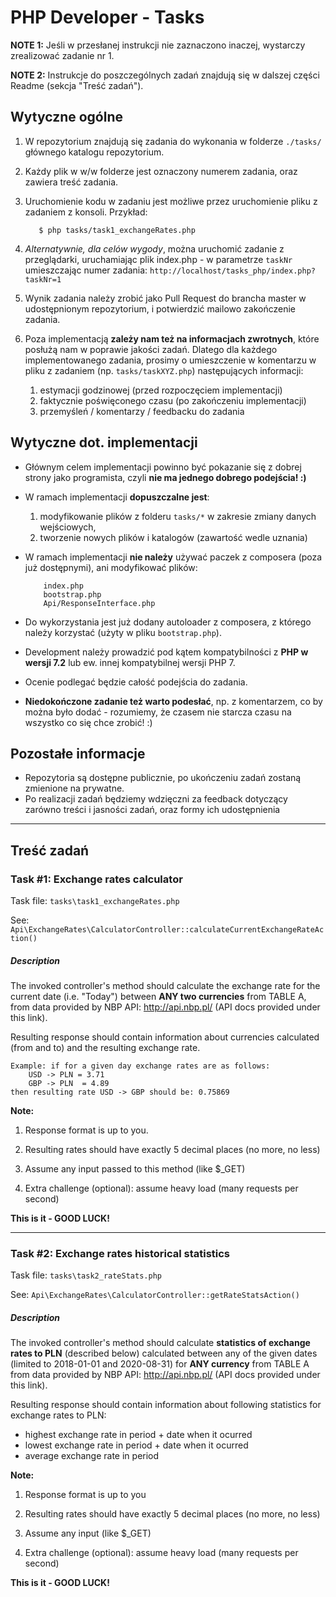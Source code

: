 PHP Developer - Tasks
==========

**NOTE 1:** Jeśli w przesłanej instrukcji nie zaznaczono inaczej, wystarczy zrealizować zadanie nr 1.

**NOTE 2:** Instrukcje do poszczególnych zadań znajdują się w dalszej części Readme (sekcja "Treść zadań").

Wytyczne ogólne
------------

  1. W repozytorium znajdują się zadania do wykonania w folderze `./tasks/` głównego katalogu repozytorium. 
  1. Każdy plik w w/w folderze jest oznaczony numerem zadania, oraz zawiera treść zadania.      
  1. Uruchomienie kodu w zadaniu jest możliwe przez uruchomienie pliku z zadaniem z konsoli. Przykład:
  
            $ php tasks/task1_exchangeRates.php
       
  1. *Alternatywnie, dla celów wygody*, można uruchomić zadanie z przeglądarki, uruchamiając plik index.php - w parametrze `taskNr` umieszczając numer zadania: `http://localhost/tasks_php/index.php?taskNr=1`
            
  1. Wynik zadania należy zrobić jako Pull Request do brancha master w udostępnionym repozytorium, i potwierdzić mailowo zakończenie zadania.
  1. Poza implementacją **zależy nam też na informacjach zwrotnych**, które posłużą nam w poprawie jakości zadań. Dlatego dla każdego implementowanego zadania, prosimy o umieszczenie w komentarzu w pliku z zadaniem (np. `tasks/taskXYZ.php`) następujących informacji:
  
        1. estymacji godzinowej (przed rozpoczęciem implementacji)
        1. faktycznie poświęconego czasu (po zakończeniu implementacji)      
        1. przemyśleń / komentarzy / feedbacku do zadania

Wytyczne dot. implementacji
------------
  * Głównym celem implementacji powinno być pokazanie się z dobrej strony jako programista, czyli **nie ma jednego dobrego podejścia! :)**
  * W ramach implementacji **dopuszczalne jest**:
        
    1. modyfikowanie plików z folderu `tasks/*` w zakresie zmiany danych wejściowych,
    1. tworzenie nowych plików i katalogów (zawartość wedle uznania)
  * W ramach implementacji **nie należy** używać paczek z composera (poza już dostępnymi), ani modyfikować plików:
  
            index.php
            bootstrap.php
            Api/ResponseInterface.php
            
  * Do wykorzystania jest już dodany autoloader z composera, z którego należy korzystać (użyty w pliku `bootstrap.php`).
  * Development należy prowadzić pod kątem kompatybilności z **PHP w wersji 7.2** lub ew. innej kompatybilnej wersji PHP 7.
  * Ocenie podlegać będzie całość podejścia do zadania.
  * **Niedokończone zadanie też warto podesłać**, np. z komentarzem, co by można było dodać - rozumiemy, że czasem nie starcza czasu na wszystko co się chce zrobić! :) 

Pozostałe informacje
------------

  * Repozytoria są dostępne publicznie, po ukończeniu zadań zostaną zmienione na prywatne.
  * Po realizacji zadań będziemy wdzięczni za feedback dotyczący zarówno treści i jasności zadań, oraz formy ich udostępnienia
    
-------


Treść zadań
------------


### Task #1: Exchange rates calculator
 

Task file: `tasks\task1_exchangeRates.php`

See: `Api\ExchangeRates\CalculatorController::calculateCurrentExchangeRateAction()`

##### Description

The invoked controller's method should calculate the exchange rate for the current date (i.e. "Today")
between **ANY two currencies** from TABLE A, from data provided by NBP API: http://api.nbp.pl/ (API docs provided under this link).

Resulting response should contain information about currencies calculated (from and to) and the resulting exchange rate.

```
Example: if for a given day exchange rates are as follows:
    USD -> PLN = 3.71
    GBP -> PLN  = 4.89
then resulting rate USD -> GBP should be: 0.75869
```

**Note:**

1. Response format is up to you.

1. Resulting rates should have exactly 5 decimal places (no more, no less)

1. Assume any input passed to this method (like $_GET)

1. Extra challenge (optional): assume heavy load (many requests per second)

**This is it - GOOD LUCK!**


------------
### Task #2: Exchange rates historical statistics 

Task file: `tasks\task2_rateStats.php`

See: `Api\ExchangeRates\CalculatorController::getRateStatsAction()`

##### Description

The invoked controller's method should calculate **statistics of exchange rates to PLN** (described below) calculated between any of the given dates (limited to 2018-01-01 and 2020-08-31)
for **ANY currency** from TABLE A from data provided by NBP API: http://api.nbp.pl/ (API docs provided under this link).

Resulting response should contain information about following statistics for exchange rates to PLN:
- highest exchange rate in period + date when it ocurred
- lowest exchange rate in period + date when it ocurred
- average exchange rate in period

**Note:**

1. Response format is up to you

1. Resulting rates should have exactly 5 decimal places (no more, no less)

1. Assume any input (like $_GET)

1. Extra challenge (optional): assume heavy load (many requests per second)

**This is it - GOOD LUCK!**
